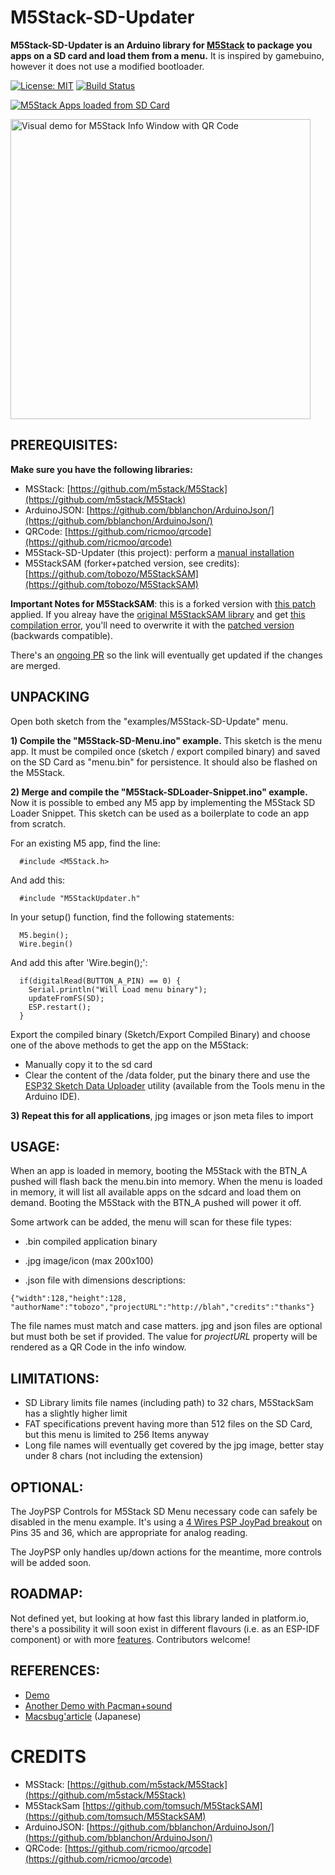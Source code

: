 # M5Stack-SD-Updater

**M5Stack-SD-Updater is an Arduino library for [M5Stack](http://m5stack.com/) to package you apps on a SD card and load them from a menu.**
It is inspired by gamebuino, however it does not use a modified bootloader.

[![License: MIT](https://img.shields.io/github/license/mashape/apistatus.svg)](https://github.com/tobozo/M5Stack-SD-Updater/blob/master/LICENSE)
[![Build Status](https://travis-ci.org/tobozo/M5Stack-SD-Updater.svg?branch=master)](https://travis-ci.org/tobozo/M5Stack-SD-Updater)

[![ M5Stack Apps loaded from SD Card](https://img.youtube.com/vi/myQfeYxyc3o/0.jpg)](https://www.youtube.com/watch?v=myQfeYxyc3o)

[<img alt="Visual demo for M5Stack Info Window with QR Code" title="M5Stack Info Window with Credits and QR Code" src="https://camo.githubusercontent.com/06570c553f4ca575d60e7d7ff81ea2d8d555e40d/68747470733a2f2f7062732e7477696d672e636f6d2f6d656469612f44596d4c75396e573041416c71682d2e6a7067" data-canonical-src="https://pbs.twimg.com/media/DYmLu9nW0AAlqh-.jpg" width=480>](https://twitter.com/TobozoTagada/status/975464467944402947)

PREREQUISITES:
--------------

**Make sure you have the following libraries:**
  
- MSStack: [https://github.com/m5stack/M5Stack](https://github.com/m5stack/M5Stack)
- ArduinoJSON: [https://github.com/bblanchon/ArduinoJson/](https://github.com/bblanchon/ArduinoJson/)
- QRCode: [https://github.com/ricmoo/qrcode](https://github.com/ricmoo/qrcode)
- M5Stack-SD-Updater (this project): perform a [manual installation](https://www.arduino.cc/en/Guide/Libraries#toc5)
- M5StackSAM (forker+patched version, see credits): [https://github.com/tobozo/M5StackSAM](https://github.com/tobozo/M5StackSAM) 

**Important Notes for M5StackSAM**: this is a forked version with [this patch](https://github.com/tobozo/M5StackSAM/commit/732bd82557eb67c42b92b8752140fe2290c569d6) applied. If you alreay have the [original M5StackSAM library](https://github.com/tomsuch/M5StackSAM) and get [this compilation error](https://github.com/tobozo/M5Stack-SD-Updater/issues/3), you'll need to overwrite it with the [patched version](https://github.com/tobozo/M5StackSAM) (backwards compatible). 

There's an [ongoing PR](https://github.com/tomsuch/M5StackSAM/pull/2) so the link will eventually get updated if the changes are merged.

UNPACKING
---------

Open both sketch from the "examples/M5Stack-SD-Update" menu.


**1) Compile the "M5Stack-SD-Menu.ino" example.** This sketch is the menu app. It must be compiled once (sketch / export compiled binary) and saved on the SD Card as "menu.bin" for persistence. It should also be flashed on the M5Stack.


**2) Merge and compile the "M5Stack-SDLoader-Snippet.ino" example.** Now it is possible to embed any M5 app by implementing the 
  M5Stack SD Loader Snippet. This sketch can be used as a boilerplate to code an app from 
  scratch.

  For an existing M5 app, find the line:

      #include <M5Stack.h>
      
  And add this:
      
      #include "M5StackUpdater.h"
      
  In your setup() function, find the following statements:

      M5.begin();
      Wire.begin()

  And add this after 'Wire.begin();':

      if(digitalRead(BUTTON_A_PIN) == 0) {
        Serial.println("Will Load menu binary");
        updateFromFS(SD);
        ESP.restart();
      }
      
  Export the compiled binary (Sketch/Export Compiled Binary) and choose one of the above methods to get the app on the M5Stack:

  - Manually copy it to the sd card
  - Clear the content of the /data folder, put the binary there and use the [ESP32 Sketch Data Uploader](https://github.com/me-no-dev/arduino-esp32fs-plugin) utility (available from the Tools menu in the Arduino IDE).
      
      
**3) Repeat this for all applications**, jpg images or json meta files to import


USAGE:
------

When an app is loaded in memory, booting the M5Stack with the BTN_A pushed will flash back the menu.bin into memory. When the menu is loaded in memory, it will list all available apps on the sdcard and load them on demand. Booting the M5Stack with the BTN_A pushed will power it off.

Some artwork can be added, the menu will scan for these file types:
  
  - .bin compiled application binary
    
  - .jpg image/icon (max 200x100)
    
  - .json file with dimensions descriptions: 
  
  `{"width":128,"height":128, "authorName":"tobozo","projectURL":"http://blah","credits":"thanks"}`
    

  The file names must match and case matters.
  jpg and json files are optional but must both be set if provided.
  The value for *projectURL* property will be rendered as a QR Code in the info window.

LIMITATIONS:
------------
- SD Library limits file names (including path) to 32 chars, M5StackSam has a slightly higher limit
- FAT specifications prevent having more than 512 files on the SD Card, but this menu is limited to 256 Items anyway
- Long file names will eventually get covered by the jpg image, better stay under 8 chars (not including the extension)

OPTIONAL:
---------

The JoyPSP Controls for M5Stack SD Menu necessary code can safely be disabled in the menu example.
It's using a [4 Wires PSP JoyPad breakout](https://www.google.fr/search?q=psp+joypad+breakout) on Pins 35 and 36, which are appropriate for analog reading.

The JoyPSP only handles up/down actions for the meantime, more controls will be added soon.

ROADMAP:
--------

Not defined yet, but looking at how fast this library landed in platform.io, there's a possibility it will soon exist in different flavours (i.e. as an ESP-IDF component) or with more [features](https://github.com/m5stack/faces). Contributors welcome!


REFERENCES:
-----------

- [Demo](https://youtu.be/myQfeYxyc3o)
- [Another Demo with Pacman+sound](https://youtu.be/36fgNCecoEg)
- [Macsbug'article](https://macsbug.wordpress.com/2018/03/12/m5stack-sd-updater/) (Japanese)

CREDITS
=======

- MSStack: [https://github.com/m5stack/M5Stack](https://github.com/m5stack/M5Stack)
- M5StackSam [https://github.com/tomsuch/M5StackSAM](https://github.com/tomsuch/M5StackSAM)
- ArduinoJSON: [https://github.com/bblanchon/ArduinoJson/](https://github.com/bblanchon/ArduinoJson/)
- QRCode: [https://github.com/ricmoo/qrcode](https://github.com/ricmoo/qrcode)


 
